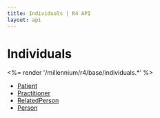 ```yaml
---
title: Individuals | R4 API
layout: api
---
```


# Individuals

<%= render '/millennium/r4/base/individuals.*' %>

* [Patient](../base/individuals/patient)
* [Practitioner](../base/individuals/practitioner)
* [RelatedPerson](../base/individuals/related-person)
* [Person](../base/individuals/person)
